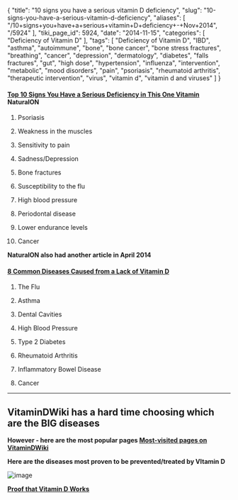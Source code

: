 {
    "title": "10 signs you have a serious vitamin D deficiency",
    "slug": "10-signs-you-have-a-serious-vitamin-d-deficiency",
    "aliases": [
        "/10+signs+you+have+a+serious+vitamin+D+deficiency+-+Nov+2014",
        "/5924"
    ],
    "tiki_page_id": 5924,
    "date": "2014-11-15",
    "categories": [
        "Deficiency of Vitamin D"
    ],
    "tags": [
        "Deficiency of Vitamin D",
        "IBD",
        "asthma",
        "autoimmune",
        "bone",
        "bone cancer",
        "bone stress fractures",
        "breathing",
        "cancer",
        "depression",
        "dermatology",
        "diabetes",
        "falls fractures",
        "gut",
        "high dose",
        "hypertension",
        "influenza",
        "intervention",
        "metabolic",
        "mood disorders",
        "pain",
        "psoriasis",
        "rheumatoid arthritis",
        "therapeutic intervention",
        "virus",
        "vitamin d",
        "vitamin d and viruses"
    ]
}


#### [Top 10 Signs You Have a Serious Deficiency in This One Vitamin](http://naturalon.com/top-10-signs-you-have-a-serious-deficiency-in-this-one-vitamin) NaturalON

1. Psoriasis

2. Weakness in the muscles

3. Sensitivity to pain

4. Sadness/Depression

5. Bone fractures

6. Susceptibility to the flu

7. High blood pressure

8. Periodontal disease

9. Lower endurance levels

10. Cancer

 **NaturalON also had another article in April 2014** 

#### [8 Common Diseases Caused from a Lack of Vitamin D](http://naturalon.com/8-common-diseases-caused-from-a-lack-of-vitamin-d/)

1. The Flu

2. Asthma

3. Dental Cavities

4. High Blood Pressure

5. Type 2 Diabetes

6. Rheumatoid Arthritis

7. Inflammatory Bowel Disease

8. Cancer

---

## VitaminDWiki has a hard time choosing which are the BIG diseases

 **However - here are the most popular pages [Most-visited pages on VitaminDWiki](/posts/most-visited-pages-on-vitamindwiki)** 

 **Here are the diseases most proven to be prevented/treated by VItamin D** 

<img src="/attachments/d3.mock.jpg" alt="image"> 

 **[Proof that Vitamin D Works](/posts/proof-that-vitamin-d-works)**